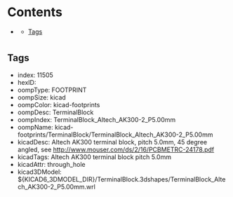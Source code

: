 



Contents
========

* [](#)
	* [Tags](#tags)

# 

## Tags

- index: 11505
- hexID: 
- oompType: FOOTPRINT
- oompSize: kicad
- oompColor: kicad-footprints
- oompDesc: TerminalBlock
- oompIndex: TerminalBlock_Altech_AK300-2_P5.00mm
- oompName: kicad-footprints/TerminalBlock/TerminalBlock_Altech_AK300-2_P5.00mm
- kicadDesc: Altech AK300 terminal block, pitch 5.0mm, 45 degree angled, see http://www.mouser.com/ds/2/16/PCBMETRC-24178.pdf
- kicadTags: Altech AK300 terminal block pitch 5.0mm
- kicadAttr: through_hole
- kicad3DModel: ${KICAD6_3DMODEL_DIR}/TerminalBlock.3dshapes/TerminalBlock_Altech_AK300-2_P5.00mm.wrl
